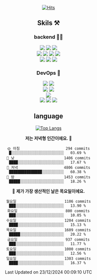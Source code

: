 <div align="center">

[![Hits](https://hits.seeyoufarm.com/api/count/incr/badge.svg?url=https%3A%2F%2Fgithub.com%2Fzxcv9203%2Fhit-counter&count_bg=%23FF7272&title_bg=%23324C2E&icon=codeigniter.svg&icon_color=%23DD5B5B&title=%EB%B0%A9%EB%AC%B8%EC%9E%90&edge_flat=false)](https://hits.seeyoufarm.com)
  
## Skils ⚒️

### backend 🧑‍💻
  
<img src="https://img.shields.io/badge/Java-FF6600?style=flat-square&logo=buymeacoffee&logoColor=white"/>
<img src="https://img.shields.io/badge/Go-0099FF?style=flat-square&logo=go&logoColor=white"/>
<img src="https://img.shields.io/badge/Kotlin-7F52FF?style=flat-square&logo=kotlin&logoColor=white"/>
  
  
<br />
  
<img src="https://img.shields.io/badge/Spring-339933?style=flat-square&logo=Spring&logoColor=white"/>
<img src="https://img.shields.io/badge/Spring Boot-339933?style=flat-square&logo=Spring Boot&logoColor=white"/>
<img src="https://img.shields.io/badge/Spring Security-339933?style=flat-square&logo=Spring Security&logoColor=white"/>
  
<img src="https://img.shields.io/badge/Spring Data JPA-339933?style=flat-square&logo=Hibernate&logoColor=white"/>

<br />
  
  <img src="https://img.shields.io/badge/mysql-0099FF?style=flat-square&logo=mysql&logoColor=white"/>
  <img src="https://img.shields.io/badge/mariadb-0099FF?style=flat-square&logo=mariadb&logoColor=white"/>
  <img src="https://img.shields.io/badge/mongoDB-47A248?style=flat-square&logo=mongodb&logoColor=white"/>
  
  
### DevOps 🚀
  
  <img src="https://img.shields.io/badge/docker-2496ED?style=flat-square&logo=docker&logoColor=white"/>
  <img src="https://img.shields.io/badge/kubernetes-326CE5?style=flat-square&logo=kubernetes&logoColor=white"/>
  
  <br />
  
  <img src="https://img.shields.io/badge/Github Actions-2088FF?style=flat-square&logo=githubactions&logoColor=white"/>
  <img src="https://img.shields.io/badge/Jenkins-D24939?style=flat-square&logo=jenkins&logoColor=white"/>
  
  
  <br />
  <img src="https://img.shields.io/badge/terraform-7B42BC?style=flat-square&logo=terraform&logoColor=white"/>
  
  <br />
  <img src="https://img.shields.io/badge/Amazon AWS-232F3E?style=flat-square&logo=Amazon AWS&logoColor=white"/>

  <img src="https://img.shields.io/badge/GCP-4285F4?style=flat-square&logo=googlecloud&logoColor=white"/>
  <img src="https://img.shields.io/badge/NCP-03C75A?style=flat-square&logo=naver&logoColor=white"/>
  
  
## language

[![Top Langs](https://github-readme-stats.vercel.app/api/top-langs/?username=zxcv9203&hide=html&exclude_repo=zxcv9203.github.io,golB&theme=grate-gatsby)](https://github.com/zxcv9203/github-readme-stats)
  
<!--START_SECTION:waka-->
**저는 저녁형 인간이에요. 🦉** 

```text
🌞 아침                     294 commits         █░░░░░░░░░░░░░░░░░░░░░░░░   03.69 % 
🌆 낮　                     1406 commits        ████░░░░░░░░░░░░░░░░░░░░░   17.67 % 
🌃 저녁                     4806 commits        ███████████████░░░░░░░░░░   60.38 % 
🌙 밤　                     1453 commits        █████░░░░░░░░░░░░░░░░░░░░   18.26 % 
```
📅 **제가 가장 생산적인 날은 목요일이에요.** 

```text
월요일                      1106 commits        ███░░░░░░░░░░░░░░░░░░░░░░   13.90 % 
화요일                      800 commits         ███░░░░░░░░░░░░░░░░░░░░░░   10.05 % 
수요일                      1204 commits        ████░░░░░░░░░░░░░░░░░░░░░   15.13 % 
목요일                      1609 commits        █████░░░░░░░░░░░░░░░░░░░░   20.22 % 
금요일                      937 commits         ███░░░░░░░░░░░░░░░░░░░░░░   11.77 % 
토요일                      1000 commits        ███░░░░░░░░░░░░░░░░░░░░░░   12.56 % 
일요일                      1303 commits        ████░░░░░░░░░░░░░░░░░░░░░   16.37 % 
```



 Last Updated on 23/12/2024 00:09:10 UTC
<!--END_SECTION:waka-->
  
</div>

